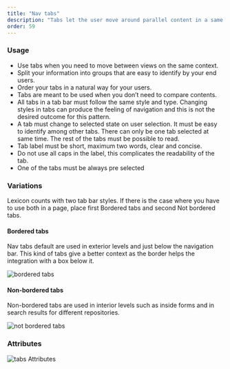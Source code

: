 ```yaml
---
title: "Nav tabs"
description: "Tabs let the user move around parallel content in a same context."
order: 59
---
```



### Usage

* Use tabs when you need to move between views on the same context.
* Split your information into groups that are easy to identify by your end users.
* Order your tabs in a natural way for your users.
* Tabs are meant to be used when you don’t need to compare contents.
* All tabs in a tab bar must follow the same style and type. Changing styles in tabs can produce the feeling of navigation and this is not the desired outcome for this pattern.
* A tab must change to selected state on user selection. It must be easy to identify among other tabs. There can only be one tab selected at same time. The rest of the tabs must be possible to read.
* Tab label must be short, maximum two words, clear and concise.
* Do not use all caps in the label, this complicates the readability of the tab.
* One of the tabs must be always pre selected

### Variations

Lexicon counts with two tab bar styles. If there is the case where you have to use both in a page, place first Bordered tabs and second Not bordered tabs.

#### Bordered tabs

Nav tabs default are used in exterior levels and just below the navigation bar. This kind of tabs give a better context as the border helps the integration with a box below it.

![bordered tabs](/images/lexicon-1/tabsBordered.png)

#### Non-bordered tabs

Non-bordered tabs are used in interior levels such as inside forms and in search results for different repositories.

![not bordered tabs](/images/lexicon-1/tabsNotBordered.png)

### Attributes

![tabs Attributes](/images/lexicon-1/tabsAttributes.png)



